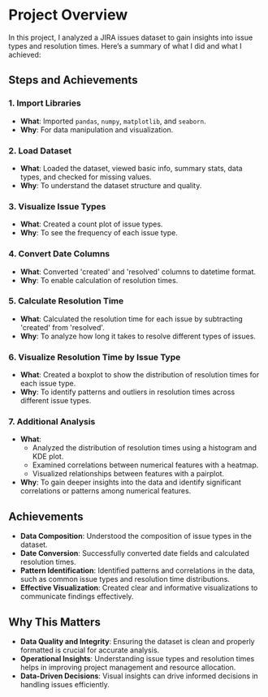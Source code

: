 
# Project Overview

In this project, I analyzed a JIRA issues dataset to gain insights into issue types and resolution times. Here’s a summary of what I did and what I achieved:

## Steps and Achievements

### 1. Import Libraries
- **What**: Imported `pandas`, `numpy`, `matplotlib`, and `seaborn`.
- **Why**: For data manipulation and visualization.

### 2. Load Dataset
- **What**: Loaded the dataset, viewed basic info, summary stats, data types, and checked for missing values.
- **Why**: To understand the dataset structure and quality.

### 3. Visualize Issue Types
- **What**: Created a count plot of issue types.
- **Why**: To see the frequency of each issue type.

### 4. Convert Date Columns
- **What**: Converted 'created' and 'resolved' columns to datetime format.
- **Why**: To enable calculation of resolution times.

### 5. Calculate Resolution Time
- **What**: Calculated the resolution time for each issue by subtracting 'created' from 'resolved'.
- **Why**: To analyze how long it takes to resolve different types of issues.

### 6. Visualize Resolution Time by Issue Type
- **What**: Created a boxplot to show the distribution of resolution times for each issue type.
- **Why**: To identify patterns and outliers in resolution times across different issue types.

### 7. Additional Analysis
- **What**: 
  - Analyzed the distribution of resolution times using a histogram and KDE plot.
  - Examined correlations between numerical features with a heatmap.
  - Visualized relationships between features with a pairplot.
- **Why**: To gain deeper insights into the data and identify significant correlations or patterns among numerical features.

## Achievements
- **Data Composition**: Understood the composition of issue types in the dataset.
- **Date Conversion**: Successfully converted date fields and calculated resolution times.
- **Pattern Identification**: Identified patterns and correlations in the data, such as common issue types and resolution time distributions.
- **Effective Visualization**: Created clear and informative visualizations to communicate findings effectively.

## Why This Matters
- **Data Quality and Integrity**: Ensuring the dataset is clean and properly formatted is crucial for accurate analysis.
- **Operational Insights**: Understanding issue types and resolution times helps in improving project management and resource allocation.
- **Data-Driven Decisions**: Visual insights can drive informed decisions in handling issues efficiently.
```
